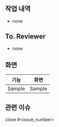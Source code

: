 ## 작업 내역

- none

## To. Reviewer

- none

## 화면
| 기능     | 화면     |
|--------|--------|
| Sample | Sample |


## 관련 이슈
close #<issue_number>
